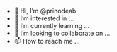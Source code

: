 - 👋 Hi, I’m @prinodeab
- 👀 I’m interested in ...
- 🌱 I’m currently learning ...
- 💞️ I’m looking to collaborate on ...
- 📫 How to reach me ...

<!---
prinodeab/prinodeab is a ✨ special ✨ repository because its `README.md` (this file) appears on your GitHub profile.
You can click the Preview link to take a look at your changes.
--->
